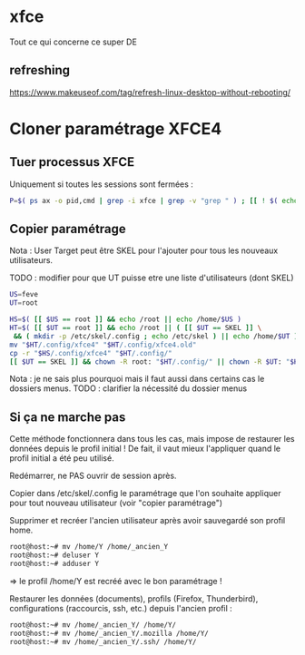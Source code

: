 # xfce
Tout ce qui concerne ce super DE

## refreshing
https://www.makeuseof.com/tag/refresh-linux-desktop-without-rebooting/

# Cloner paramétrage XFCE4
## Tuer processus XFCE
Uniquement si toutes les sessions sont fermées :
```sh
P=$( ps ax -o pid,cmd | grep -i xfce | grep -v "grep " ) ; [[ ! $( echo -e "$P" | grep -v xfconfd ) ]] && for p in $( echo -e "$P" | cut -d ' ' -f 2 ) ; do kill $p ; done
```

## Copier paramétrage
Nota : User Target peut être SKEL pour l'ajouter pour tous les nouveaux utilisateurs.

TODO : modifier pour que UT puisse etre une liste d'utilisateurs (dont SKEL)
```sh
US=feve
UT=root

HS=$( [[ $US == root ]] && echo /root || echo /home/$US )
HT=$( [[ $UT == root ]] && echo /root || ( [[ $UT == SKEL ]] \
 && ( mkdir -p /etc/skel/.config ; echo /etc/skel ) || echo /home/$UT ) )
mv "$HT/.config/xfce4" "$HT/.config/xfce4.old"
cp -r "$HS/.config/xfce4" "$HT/.config/"
[[ $UT == SKEL ]] && chown -R root: "$HT/.config/" || chown -R $UT: "$HT/.config/"
```
Nota : je ne sais plus pourquoi mais il faut aussi dans certains cas le dossiers menus.
TODO : clarifier la nécessité du dossier menus

## Si ça ne marche pas
Cette méthode fonctionnera dans tous les cas, mais impose de restaurer les données depuis le profil initial ! De fait, il vaut mieux l'appliquer quand le profil initial a été peu utilisé.

Redémarrer, ne PAS ouvrir de session après.

Copier dans /etc/skel/.config le paramétrage que l'on souhaite appliquer pour tout nouveau utilisateur (voir "copier paramétrage")

Supprimer et recréer l'ancien utilisateur après avoir sauvegardé son profil home.
```sh
root@host:~# mv /home/Y /home/_ancien_Y
root@host:~# deluser Y
root@host:~# adduser Y
```
=> le profil /home/Y est recréé avec le bon paramétrage !

Restaurer les données (documents), profils (Firefox, Thunderbird), configurations (raccourcis, ssh, etc.) depuis l'ancien profil :
```sh
root@host:~# mv /home/_ancien_Y/ /home/Y/
root@host:~# mv /home/_ancien_Y/.mozilla /home/Y/
root@host:~# mv /home/_ancien_Y/.ssh/ /home/Y/
```
